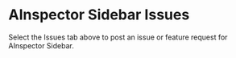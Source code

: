 # AInspector Sidebar Issues
Select the Issues tab above to post an issue or feature request for AInspector Sidebar.
